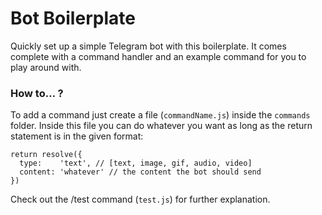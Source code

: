 # Bot Boilerplate

Quickly set up a simple Telegram bot with this boilerplate.
It comes complete with a command handler and an example command for you to play around with.


### How to… ?

To add a command just create a file (`commandName.js`) inside the `commands` folder.
Inside this file you can do whatever you want as long as the return statement is in the given format:
```
return resolve({
  type:    'text', // [text, image, gif, audio, video]
  content: 'whatever' // the content the bot should send
})
```
Check out the /test command (`test.js`) for further explanation.
